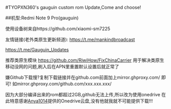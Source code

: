 #TYOPXN360's gauguin custom rom Update,Come and choose!

##机型:Redmi Note 9 Pro(gauguin)

使用设备树来自https://github.com/xiaomi-sm7225

友情链接(老外类原生更新频道):
https://t.me/mankindbroadcast

https://t.me/Gauguin_Updates


推荐类原生模块
https://github.com/RiwiHow/FixChinaCarrier
用于解决类原生移动没网的问题,刷入后在APN里重置默认设置后就正常了

嫌Github下载慢?复制下载链接并在github.com前面加上mirror.ghproxy.com/ 即可!
如mirror.ghproxy.com/github.com/xxx.xxx.xxx/

因为大部分编译出来的rom都超过2GB,github无法上传,所以改为使用onedrive
在此特意感谢[Anya1014](https://github.com/Anya1014CN)提供的Onedrive云盘,没有他就我就不可能提供下载!!!
